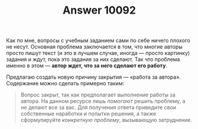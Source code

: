 ﻿---
title: "Answer 10092"
se.owner.user_id: 185348
se.owner.display_name: "eanmos"
se.owner.link: "https://ru.meta.stackoverflow.com/users/185348/eanmos"
se.answer_id: 10092
se.question_id: 10070
se.post_type: answer
se.score: 4
se.is_accepted: False
---
<p>Как по мне, вопросы с учебным заданием сами по себе ничего плохого не несут. Основная проблема заключается в том, что многие авторы просто пишут текст (и это в лучшем случае, иногда — просто картинку) задания и ждут, пока это задания за них сделают. Так что проблема именно в этом — <strong>автор ждет, что за него сделают его работу</strong>.</p>

<p>Предлагаю создать новую причину закрытия — «работа за автора». Содержание можно сделать примерно таким:</p>

<blockquote>
  <p>Вопрос закрыт, так как предполагает выполнение работы за автора. На данном ресурсе лишь <em>помогают</em> решить проблему, а не делают все за вас. Для получения ответа приведите свои собственные наработки и попытки решения, а также сформулируйте <em>конкретную проблему</em>, вызывающую затруднение.</p>
</blockquote>

